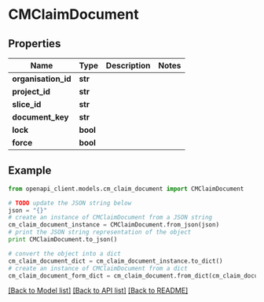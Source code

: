 # CMClaimDocument


## Properties
Name | Type | Description | Notes
------------ | ------------- | ------------- | -------------
**organisation_id** | **str** |  | 
**project_id** | **str** |  | 
**slice_id** | **str** |  | 
**document_key** | **str** |  | 
**lock** | **bool** |  | 
**force** | **bool** |  | 

## Example

```python
from openapi_client.models.cm_claim_document import CMClaimDocument

# TODO update the JSON string below
json = "{}"
# create an instance of CMClaimDocument from a JSON string
cm_claim_document_instance = CMClaimDocument.from_json(json)
# print the JSON string representation of the object
print CMClaimDocument.to_json()

# convert the object into a dict
cm_claim_document_dict = cm_claim_document_instance.to_dict()
# create an instance of CMClaimDocument from a dict
cm_claim_document_form_dict = cm_claim_document.from_dict(cm_claim_document_dict)
```
[[Back to Model list]](../README.md#documentation-for-models) [[Back to API list]](../README.md#documentation-for-api-endpoints) [[Back to README]](../README.md)


